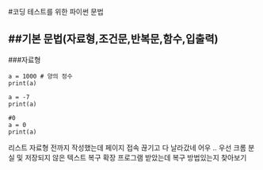 #코딩 테스트를 위한 파이썬 문법


##기본 문법(자료형,조건문,반복문,함수,입출력)
---
###자료형
```
a = 1000 # 양의 정수
print(a)

a = -7
print(a)

#0
a = 0
print(a)
```
리스트 자료형 전까지 작성했는데 페이지 접속 끊기고 다 날라갔네 어우 ..
우선 크롬 분실 및 저장되지 않은 텍스트 복구 확장 프로그램 받았는데 복구 방법있는지 찾아보기
